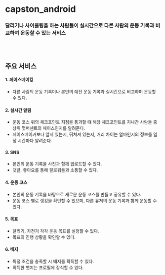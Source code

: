 # capston_android
### 달리기나 사이클링을 하는 사람들이 실시간으로 다른 사람의 운동 기록과 비교하며 운동할 수 있는 서비스
</br></br>

## 주요 서비스
#### 1. 페이스메이킹
- 다른 사람의 운동 기록이나 본인의 예전 운동 기록과 실시간으로 비교하며 운동할 수 있다.
#### 2. 실시간 알림
- 운동 코스 위의 체크포인트 지점을 통과할 떄 해당 체크포인트를 지나간 사람들 중 상위 몇퍼센트의 페이스인지를 알려준다.
- 페이스메이커보다 앞서 있는지, 뒤쳐져 있는지, 거리 차이는 얼마인지의 정보를 일정 시간마다 알려준다.
#### 3. SNS
- 본인의 운동 기록을 사진과 함께 업로드할 수 있다.
- 댓글, 좋아요를 통해 팔로워들과 소통할 수 있다.
#### 4. 운동 코스
- 본인의 운동 기록을 바탕으로 새로운 운동 코스를 만들고 공유할 수 있다.
- 운동 코스 별로 랭킹을 확인할 수 있으며, 다른 유저의 운동 기록과 함께 운동할 수 있다.
#### 5. 목표
- 달리기, 자전거 각각 운동 목표를 설정할 수 있다.
- 목표의 진행 상황을 확인할 수 있다.
#### 6. 배지
- 특정 조건을 충족할 시 배지를 획득할 수 있다.
- 획득한 뱃지는 프로필에 장식할 수 있다.
</br></br>

## 
